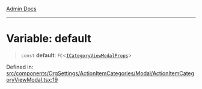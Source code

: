 [Admin Docs](/)

***

# Variable: default

> `const` **default**: `FC`\<[`ICategoryViewModalProps`](components\OrgSettings\ActionItemCategories\Modal\ActionItemCategoryViewModal\README\interfaces\ICategoryViewModalProps.md)\>

Defined in: [src/components/OrgSettings/ActionItemCategories/Modal/ActionItemCategoryViewModal.tsx:19](https://github.com/PalisadoesFoundation/talawa-admin/blob/main/src/components/OrgSettings/ActionItemCategories/Modal/ActionItemCategoryViewModal.tsx#L19)
